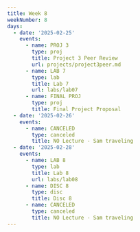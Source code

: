 ```yaml
---
title: Week 8
weekNumber: 8
days:
  - date: '2025-02-25'
    events:
      - name: PROJ 3
        type: proj
        title: Project 3 Peer Review
        url: projects/project3peer.md
      - name: LAB 7
        type: lab
        title: Lab 7
        url: labs/lab07
      - name: FINAL PROJ
        type: proj
        title: Final Project Proposal
  - date: '2025-02-26'
    events:
      - name: CANCELED
        type: canceled
        title: NO Lecture - Sam traveling
  - date: '2025-02-28'
    events:
      - name: LAB 8
        type: lab
        title: Lab 8
        url: labs/lab08
      - name: DISC 8
        type: disc
        title: Disc 8
      - name: CANCELED
        type: canceled
        title: NO Lecture - Sam traveling
---
```

